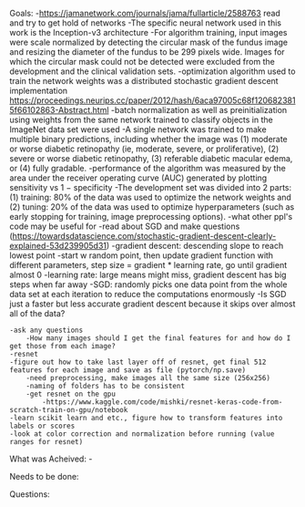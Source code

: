 Goals:
    -https://jamanetwork.com/journals/jama/fullarticle/2588763 read and try to get hold of networks
        -The specific neural network used in this work is the Inception-v3 architecture
        -For algorithm training, input images were scale normalized by detecting the circular mask of the fundus image and
        resizing the diameter of the fundus to be 299 pixels wide. Images for which the circular mask could not be detected were excluded from the development and the clinical validation sets.
        -optimization algorithm used to train the network weights was a distributed stochastic gradient descent implementation https://proceedings.neurips.cc/paper/2012/hash/6aca97005c68f1206823815f66102863-Abstract.html
        -batch normalization as well as preinitialization using weights from the same network trained to classify objects in the ImageNet data set were used
        -A single network was trained to make multiple binary predictions, including whether the image was (1) moderate or worse diabetic retinopathy (ie, moderate, severe, or proliferative), (2) severe or worse diabetic retinopathy, (3) referable diabetic macular edema, or (4) fully gradable.
        -performance of the algorithm was measured by the area under the receiver operating curve (AUC) generated by plotting sensitivity vs 1 − specificity
        -The development set was divided into 2 parts: (1) training: 80% of the data was used to optimize the network weights and (2) tuning: 20% of the data was used to optimize hyperparameters (such as early stopping for training, image preprocessing options).
    -what other ppl's code may be useful for
    -read about SGD and make questions (https://towardsdatascience.com/stochastic-gradient-descent-clearly-explained-53d239905d31)
        -gradient descent: descending slope to reach lowest point
            -start w random point, then update gradient function with different parameters, step size = gradient * learning rate, go until gradient almost 0
            -learning rate: large means might miss, gradient descent has big steps when far away
        -SGD: randomly picks one data point from the whole data set at each iteration to reduce the computations enormously
        -Is SGD just a faster but less accurate gradient descent because it skips over almost all of the data?

    -ask any questions
        -How many images should I get the final features for and how do I get those from each image?
    -resnet
    -figure out how to take last layer off of resnet, get final 512 features for each image and save as file (pytorch/np.save)
        -need preprocessing, make images all the same size (256x256)
        -naming of folders has to be consistent
        -get resnet on the gpu
            -https://www.kaggle.com/code/mishki/resnet-keras-code-from-scratch-train-on-gpu/notebook
    -learn scikit learn and etc., figure how to transform features into labels or scores
    -look at color correction and normalization before running (value ranges for resnet)

 What was Acheived:
    -


Needs to be done:
 

Questions:
